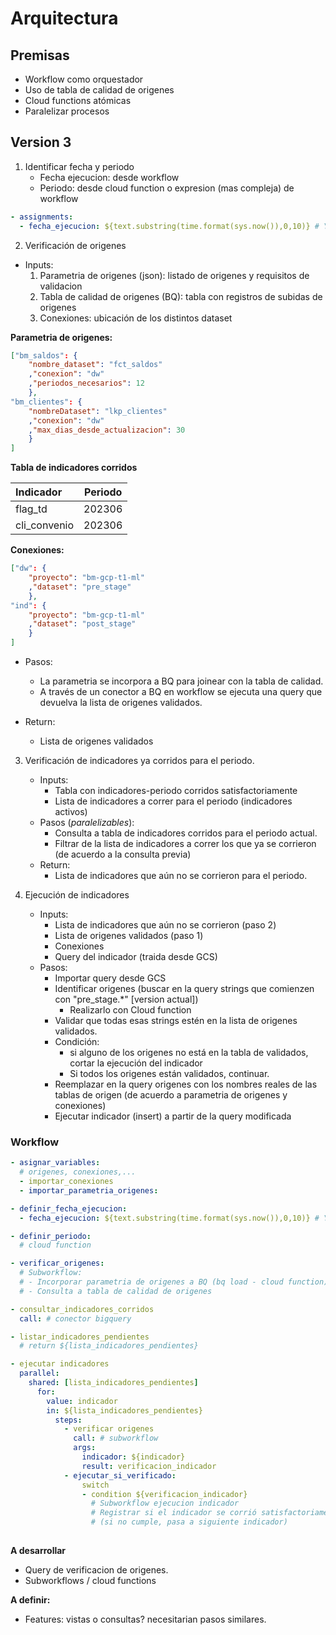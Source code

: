 # Arquitectura

## Premisas
- Workflow como orquestador
- Uso de tabla de calidad de origenes
- Cloud functions atómicas
- Paralelizar procesos

## Version 3

1. Identificar fecha y periodo
	- Fecha ejecucion: desde workflow
	- Periodo: desde cloud function o expresion (mas compleja) de workflow	

``` yaml
- assignments:
  - fecha_ejecucion: ${text.substring(time.format(sys.now()),0,10)} # YYYY-MM-DD
```

2. Verificación de origenes

- Inputs:
	1. Parametria de origenes (json): listado de origenes y requisitos de validacion
	2. Tabla de calidad de origenes (BQ): tabla con registros de subidas de origenes
	3. Conexiones: ubicación de los distintos dataset

**Parametria de origenes:**

``` json
["bm_saldos": {
	"nombre_dataset": "fct_saldos"
	,"conexion": "dw"
	,"periodos_necesarios": 12
	},
"bm_clientes": { 
	"nombreDataset": "lkp_clientes"
	,"conexion": "dw"
	,"max_dias_desde_actualizacion": 30
	}
]
```

**Tabla de indicadores corridos**

| Indicador | Periodo |
| :-  | :-: |
| flag_td | 202306 |
| cli_convenio | 202306 |

**Conexiones:**

``` json
["dw": {
	"proyecto": "bm-gcp-t1-ml"
	,"dataset": "pre_stage"
	},
"ind": {
	"proyecto": "bm-gcp-t1-ml"
	,"dataset": "post_stage"
	}
]
```

- Pasos:
	- La parametria se incorpora a BQ para joinear con la tabla de calidad.
	- A través de un conector a BQ en workflow se ejecuta una query que devuelva la lista de origenes validados.

- Return:
	- Lista de origenes validados

3. Verificación de indicadores ya corridos para el periodo.
	- Inputs:
		- Tabla con indicadores-periodo corridos satisfactoriamente
		- Lista de indicadores a correr para el periodo (indicadores activos)
	- Pasos (*paralelizables*):
		- Consulta a tabla de indicadores corridos para el periodo actual.
		- Filtrar de la lista de indicadores a correr los que ya se corrieron (de acuerdo a la consulta previa)
	- Return:
		- Lista de indicadores que aún no se corrieron para el periodo.

4. Ejecución de indicadores
	- Inputs:
		- Lista de indicadores que aún no se corrieron (paso 2)
		- Lista de origenes validados (paso 1)
		- Conexiones
		- Query del indicador (traida desde GCS)
	- Pasos:
		- Importar query desde GCS
		- Identificar origenes (buscar en la query strings que comienzen con "pre_stage.*" [version actual])
			- Realizarlo con Cloud function
		- Validar que todas esas strings estén en la lista de origenes validados.
		- Condición: 
			- si alguno de los origenes no está en la tabla de validados, cortar la ejecución del indicador
			- Si todos los origenes están validados, continuar.
		- Reemplazar en la query origenes con los nombres reales de las tablas de origen 
		(de acuerdo a parametria de origenes y conexiones)
 		- Ejecutar indicador (insert) a partir de la query modificada

### Workflow

``` yaml
- asignar_variables:
  # origenes, conexiones,...
  - importar_conexiones
  - importar_parametria_origenes:

- definir_fecha_ejecucion:
  - fecha_ejecucion: ${text.substring(time.format(sys.now()),0,10)} # YYYY-MM-DD

- definir_periodo:
  # cloud function

- verificar_origenes:
  # Subworkflow:
  # - Incorporar parametria de origenes a BQ (bq load - cloud function)
  # - Consulta a tabla de calidad de origenes

- consultar_indicadores_corridos
  call: # conector bigquery

- listar_indicadores_pendientes
  # return ${lista_indicadores_pendientes}

- ejecutar indicadores
  parallel:
    shared: [lista_indicadores_pendientes]
      for:
        value: indicador
        in: ${lista_indicadores_pendientes}
          steps:
            - verificar origenes
              call: # subworkflow
              args:
                indicador: ${indicador}
                result: verificacion_indicador
            - ejecutar_si_verificado:
                switch
                - condition ${verificacion_indicador}
                  # Subworkflow ejecucion indicador
                  # Registrar si el indicador se corrió satisfactoriamente --> BQ
                  # (si no cumple, pasa a siguiente indicador)
							 
```

**A desarrollar**
- Query de verificacion de origenes.
- Subworkflows / cloud functions

**A definir:**
- Features: vistas o consultas? necesitarian pasos similares.


